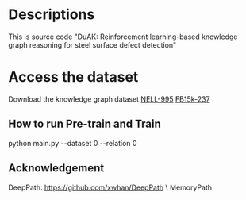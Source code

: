 # Descriptions

This is source code "DuAK: Reinforcement learning-based knowledge graph reasoning for steel surface defect detection"

# Access the dataset

Download the knowledge graph dataset [NELL-995](http://cs.ucsb.edu/~xwhan/datasets/NELL-995.zip) [FB15k-237](https://drive.google.com/file/d/1klWL11nW3ZS6b2MtLW0MHnXu-XlJqDyA/view?usp=sharing)

## How to run Pre-train and Train

python main.py --dataset 0 --relation 0

## Acknowledgement
DeepPath: https://github.com/xwhan/DeepPath 
\\ MemoryPath
